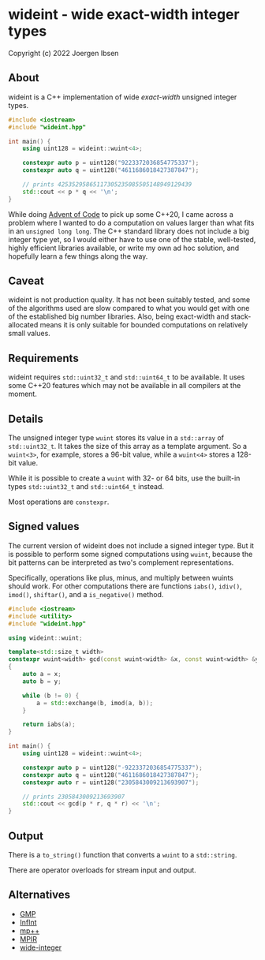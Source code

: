 
wideint - wide exact-width integer types
========================================

Copyright (c) 2022 Joergen Ibsen


About
-----

wideint is a C++ implementation of wide *exact-width* unsigned integer types.

~~~.cpp
#include <iostream>
#include "wideint.hpp"

int main() {
	using uint128 = wideint::wuint<4>;

	constexpr auto p = uint128("9223372036854775337");
	constexpr auto q = uint128("4611686018427387847");

	// prints 42535295865117305235085505148949129439
	std::cout << p * q << '\n';
}
~~~

While doing [Advent of Code](https://adventofcode.com/) to pick up some
C++20, I came across a problem where I wanted to do a computation on values
larger than what fits in an `unsigned long long`. The C++ standard library
does not include a big integer type yet, so I would either have to use one
of the stable, well-tested, highly efficient libraries available, or write
my own ad hoc solution, and hopefully learn a few things along the way.


Caveat
------

wideint is not production quality. It has not been suitably tested, and
some of the algorithms used are slow compared to what you would get with
one of the established big number libraries. Also, being exact-width and
stack-allocated means it is only suitable for bounded computations on
relatively small values.


Requirements
------------

wideint requires `std::uint32_t` and `std::uint64_t` to be available. It
uses some C++20 features which may not be available in all compilers at
the moment.


Details
-------

The unsigned integer type `wuint` stores its value in a `std::array` of
`std::uint32_t`. It takes the size of this array as a template argument.
So a `wuint<3>`, for example, stores a 96-bit value, while a `wuint<4>`
stores a 128-bit value.

While it is possible to create a `wuint` with 32- or 64 bits, use the
built-in types `std::uint32_t` and `std::uint64_t` instead.

Most operations are `constexpr`.


Signed values
-------------

The current version of wideint does not include a signed integer type. But
it is possible to perform some signed computations using `wuint`, because
the bit patterns can be interpreted as two's complement representations.

Specifically, operations like plus, minus, and multiply between wuints should
work. For other computations there are functions `iabs()`, `idiv()`,
`imod()`, `shiftar()`, and a `is_negative()` method.

~~~.cpp
#include <iostream>
#include <utility>
#include "wideint.hpp"

using wideint::wuint;

template<std::size_t width>
constexpr wuint<width> gcd(const wuint<width> &x, const wuint<width> &y)
{
	auto a = x;
	auto b = y;

	while (b != 0) {
		a = std::exchange(b, imod(a, b));
	}

	return iabs(a);
}

int main() {
	using uint128 = wideint::wuint<4>;

	constexpr auto p = uint128("-9223372036854775337");
	constexpr auto q = uint128("4611686018427387847");
	constexpr auto r = uint128("2305843009213693907");

	// prints 2305843009213693907
	std::cout << gcd(p * r, q * r) << '\n';
}
~~~


Output
------

There is a `to_string()` function that converts a `wuint` to a `std::string`.

There are operator overloads for stream input and output.


Alternatives
------------

  - [GMP](https://gmplib.org/)
  - [InfInt](https://github.com/sercantutar/infint)
  - [mp++](https://github.com/bluescarni/mppp)
  - [MPIR](https://github.com/wbhart/mpir)
  - [wide-integer](https://github.com/ckormanyos/wide-integer)
